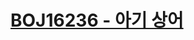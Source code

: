 # [BOJ16236 - 아기 상어](https://www.acmicpc.net/problem/16236)
<!--tags: bfs, graph, impl, simulation, traversal-->
